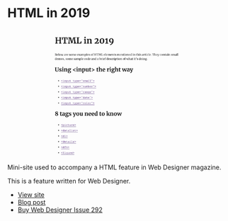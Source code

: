 # HTML in 2019

[![Example screenshot][example screenshot]][view site]

Mini-site used to accompany a HTML feature in Web Designer magazine.

This is a feature written for Web Designer.

- [View site][view site]
- [Blog post][blog post]
- [Buy Web Designer Issue 292][web designer]

[view site]: https://mattcrouch.github.io/htmlin2019/
[blog post]: http://mattcrouch.github.io/blog/2019/09/html-in-2019/
[web designer]: https://www.myfavouritemagazines.co.uk/web-designer-print-back-issues/web-designer-issue-292/
[example screenshot]: screenshot.png
